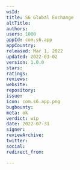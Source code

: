 ```yaml
---
wsId: 
title: S6 Global Exchange
altTitle: 
authors: 
users: 1000
appId: com.s6.app
appCountry: 
released: Mar 1, 2022
updated: 2022-03-02
version: 1.0.0
stars: 
ratings: 
reviews: 
website: 
repository: 
issue: 
icon: com.s6.app.png
bugbounty: 
meta: ok
verdict: wip
date: 2022-07-31
signer: 
reviewArchive: 
twitter: 
social: 
redirect_from: 

---
```


